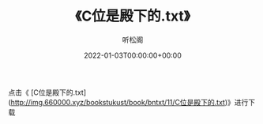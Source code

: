 ﻿---
title:  《C位是殿下的.txt》
date:   2022-01-03T00:00:00+00:00
author: 听松阁
layout: post
permalink: /C位是殿下的/
categories: 小说
tags: [小说]
---

点击《 [C位是殿下的.txt](<a href="http://img.660000.xyz/bookstukust/book/bntxt/11/C" target=_blank>http://img.660000.xyz/bookstukust/book/bntxt/11/C位是殿下的.txt)》进行下载